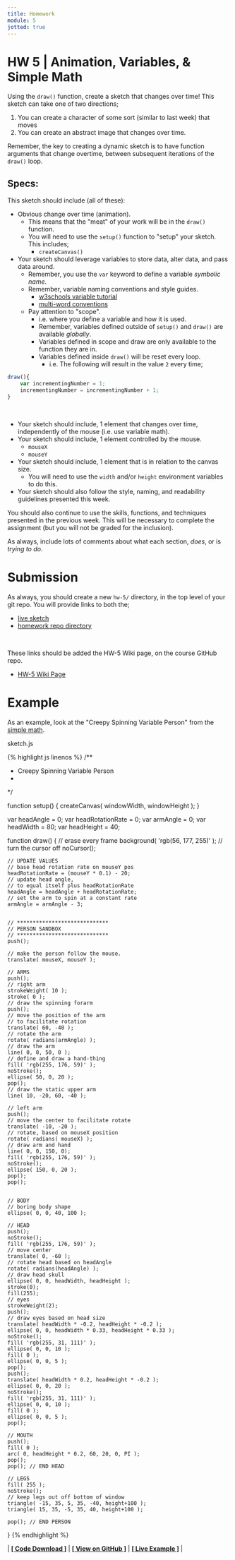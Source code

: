 ```yaml
---
title: Homework
module: 5
jotted: true
---
```


# HW 5 | Animation, Variables, & Simple Math

Using the `draw()` function, create a sketch that changes over time! This sketch can take one of two directions;

1. You can create a character of some sort (similar to last week) that moves
2. You can create an abstract image that changes over time.

Remember, the key to creating a dynamic sketch is to have function arguments that change overtime, between subsequent iterations of the `draw()` loop.

## Specs:

This sketch should include (all of these):

- Obvious change over time (animation).
    - This means that the "meat" of your work will be in the `draw()` function.
    - You will need to use the `setup()` function to "setup" your sketch. This includes;
        - `createCanvas()`
- Your sketch should leverage variables to store data, alter data, and pass data around.
    - Remember, you use the `var` keyword to define a variable _symbolic name_.
    - Remember, variable naming conventions and style guides.
        - [w3schools variable tutorial](https://www.w3schools.com/js/js_variables.asp)
        - [multi-word conventions](http://javascript.info/draft/variable-naming)
    - Pay attention to "scope".
        - i.e. where you define a variable and how it is used.
        - Remember, variables defined outside of `setup()` and `draw()` are available _globally_.
        - Variables defined in scope and draw are only available to the function they are in.
        - Variables defined inside `draw()` will be reset every loop.
            - i.e. The following will result in the value `2` every time;

```javascript
draw(){
    var incrementingNumber = 1;
    incrementingNumber = incrementingNumber + 1;
}
```

<br />

- Your sketch should include, 1 element that changes over time, independently of the mouse (i.e. use variable math).
- Your sketch should include, 1 element controlled by the mouse.
    - `mouseX`
    - `mouseY`
- Your sketch should include, 1 element that is in relation to the canvas size.
    - You will need to use the `width` and/or `height` environment variables to do this.
- Your sketch should also follow the style, naming, and readability guidelines presented this week.

You should also continue to use the skills, functions, and techniques presented in the previous week. This will be necessary to complete the assignment (but you will not be graded for the inclusion).

As always, include lots of comments about what each section, _does_, or is _trying to do_.

# Submission

As always, you should create a new `hw-5/` directory, in the top level of your git repo. You will provide links to both the;

- [live sketch](https://montana-media-arts.github.io/120_CreativeCoding/hwExamples/HW-5/)
- [homework repo directory](https://github.com/Montana-Media-Arts/120_CreativeCoding/tree/master/hwExamples/HW-5)

<br />


These links should be added the HW-5 Wiki page, on the course GitHub repo.

- [HW-5 Wiki Page](https://github.com/Montana-Media-Arts/120_CreativeCoding/wiki/HW-5)

# Example

As an example, look at the "Creepy Spinning Variable Person" from the [simple math]({{site.baseurl}}/modules/week-5/simple-math/).

<div id="code-heading">sketch.js</div>


{% highlight js linenos %}
/**
 * Creepy Spinning Variable Person
 *
 */

function setup() {
    createCanvas( windowWidth, windowHeight );
}

var headAngle = 0;
var headRotationRate = 0;
var armAngle = 0;
var headWidth = 80;
var headHeight = 40;

function draw() {
    // erase every frame
    background( 'rgb(56, 177, 255)' );
    // turn the cursor off
    noCursor();

    // UPDATE VALUES
    // base head rotation rate on mouseY pos
    headRotationRate = (mouseY * 0.1) - 20;
    // update head angle,
    // to equal itself plus headRotationRate
    headAngle = headAngle + headRotationRate;
    // set the arm to spin at a constant rate
    armAngle = armAngle - 3;


    // *****************************
    // PERSON SANDBOX
    // *****************************
    push();

    // make the person follow the mouse.
    translate( mouseX, mouseY );

    // ARMS
    push();
    // right arm
    strokeWeight( 10 );
    stroke( 0 );
    // draw the spinning forarm
    push();
    // move the position of the arm
    // to facilitate rotation
    translate( 60, -40 );
    // rotate the arm
    rotate( radians(armAngle) );
    // draw the arm
    line( 0, 0, 50, 0 );
    // define and draw a hand-thing
    fill( 'rgb(255, 176, 59)' );
    noStroke();
    ellipse( 50, 0, 20 );
    pop();
    // draw the static upper arm
    line( 10, -20, 60, -40 );

    // left arm
    push();
    // move the center to facilitate rotate
    translate( -10, -20 );
    // rotate, based on mouseX position
    rotate( radians( mouseX) );
    // draw arm and hand
    line( 0, 0, 150, 0);
    fill( 'rgb(255, 176, 59)' );
    noStroke();
    ellipse( 150, 0, 20 );
    pop();
    pop();


    // BODY
    // boring body shape
    ellipse( 0, 0, 40, 100 );

    // HEAD
    push();
    noStroke();
    fill( 'rgb(255, 176, 59)' );
    // move center
    translate( 0, -60 );
    // rotate head based on headAngle
    rotate( radians(headAngle) );
    // draw head skull
    ellipse( 0, 0, headWidth, headHeight );
    stroke(0);
    fill(255);
    // eyes
    strokeWeight(2);
    push();
    // draw eyes based on head size
    translate( headWidth * -0.2, headHeight * -0.2 );
    ellipse( 0, 0, headWidth * 0.33, headHeight * 0.33 );
    noStroke();
    fill( 'rgb(255, 31, 111)' );
    ellipse( 0, 0, 10 );
    fill( 0 );
    ellipse( 0, 0, 5 );
    pop();
    push();
    translate( headWidth * 0.2, headHeight * -0.2 );
    ellipse( 0, 0, 20 );
    noStroke();
    fill( 'rgb(255, 31, 111)' );
    ellipse( 0, 0, 10 );
    fill( 0 );
    ellipse( 0, 0, 5 );
    pop();

    // MOUTH
    push();
    fill( 0 );
    arc( 0, headHeight * 0.2, 60, 20, 0, PI );
    pop();
    pop(); // END HEAD

    // LEGS
    fill( 255 );
    noStroke();
    // keep legs out off bottom of window
    triangle( -15, 35, 5, 35, -40, height+100 );
    triangle( 15, 35, -5, 35, 40, height+100 );

    pop(); // END PERSON

}
{% endhighlight %}


<div id="jotted-demo-3" class="jotted-theme-stacked" style="800px;"></div>

<script>
    new Jotted(document.querySelector("#jotted-demo-3"), {
    files: [
        {
            type: "js",
            hide: false,
            url:"https://raw.githubusercontent.com/Montana-Media-Arts/120_CreativeCoding/master/hwExamples/HW-5/sketch.js"
        },
        {
            type: "html",
            hide: true,
            url:"../../../p5_resources/index.html"
        }
    ],
    showBlank: false,
    showResult: true,
    plugins: [
        { name: 'ace', options: { "maxLines": 50 } },
        // { name: 'console', options: { autoClear: true } },
    ]
});
</script>

| [**[ Code Download ]**](https://github.com/Montana-Media-Arts/120_CreativeCoding/raw/master/hwExamples/HW-5/HW-5.zip) | [**[ View on GitHub ]**](https://github.com/Montana-Media-Arts/120_CreativeCoding/raw/master/hwExamples/HW-5/) | [**[ Live Example ]**](https://montana-media-arts.github.io/120_CreativeCoding/hwExamples/HW-5/) |
